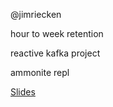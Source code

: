 @jimriecken

hour to week retention

reactive kafka project

ammonite repl

[Slides](http://www.slideshare.net/jimriecken/reducing-microservice-complexity-with-kafka-and-reactive-streams)
